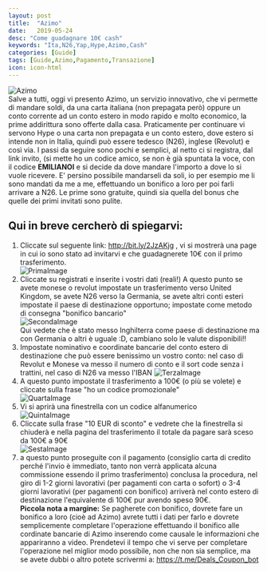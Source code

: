```yaml
---
layout: post
title:  "Azimo"
date:   2019-05-24
desc: "Come guadagnare 10€ cash"
keywords: "Ita,N26,Yap,Hype,Azimo,Cash"
categories: [Guide]
tags: [Guide,Azimo,Pagamento,Transazione]
icon: icon-html
---
```

![Azimo](https://www.cambiarevita.eu/wp-content/uploads/2016/08/Azimo-come-funziona.jpg) <br>
Salve a tutti, oggi vi presento Azimo, un servizio innovativo, che vi permette di mandare soldi, da una carta italiana (non prepagata però) oppure un conto corrente ad un conto estero in modo rapido e molto economico, la prime addirittura sono offerte dalla casa.
Praticamente per continuare vi servono Hype o una carta non prepagata e un conto estero, dove estero si intende non in Italia, quindi può essere tedesco (N26), inglese (Revolut) e così via.
I passi da seguire sono pochi e semplici, al netto ci si registra, dal link invito, (si mette ho un codice amico, se non è già spuntata la voce, con il codice **EMILIANOI** e si decide da dove mandare l'importo a dove lo si vuole ricevere.
E' persino possibile mandarseli da soli, io per esempio me li sono mandati da me a me, effettuando un bonifico a loro per poi farli arrivare a N26. Le prime sono gratuite, quindi sia quella del bonus che quelle dei primi invitati sono pulite.
## Qui in breve cercherò di spiegarvi:
1) Cliccate sul seguente link: http://bit.ly/2JzAKjg , vi si mostrerà una page in cui io sono stato ad invitarvi e che guadagnerete 10€ con il primo trasferimento. <br>
![PrimaImage](http://i66.tinypic.com/2w3asf7.jpg) <br>
2) Cliccate su registrati e inserite i vostri dati (reali!) A questo punto se avete monese o revolut impostate un trasferimento verso United Kingdom, se avete N26 verso la Germania, se avete altri conti esteri impostate il paese di destinazione opportuno; impostate come metodo di consegna "bonifico bancario" <br>
![SecondaImage](http://i68.tinypic.com/23k66nd.jpg) <br>
Qui vedete che è stato messo Inghilterra come paese di destinazione ma con Germania o altri è uguale :D, cambiano solo le valute disponibili!!
3) Impostate nominativo e coordinate bancarie del conto estero di destinazione che può essere benissimo un vostro conto: nel caso di Revolut e Monese va messo il numero di conto e il sort code senza i trattini, nel caso di N26 va messo l'IBAN
![TerzaImage](http://i64.tinypic.com/2vu0c93.jpg) <br>
4) A questo punto impostate il trasferimento a 100€ (o più se volete) e cliccate sulla frase "ho un codice promozionale" <br>
![QuartaImage](http://i67.tinypic.com/biv15i.jpg) <br>
5) Vi si aprirà una finestrella con un codice alfanumerico <br>
![QuintaImage](http://i65.tinypic.com/358cd2g.jpg) <br>
6) Cliccate sulla frase "10 EUR di sconto" e vedrete che la finestrella si chiuderà e nella pagina del trasferimento il totale da pagare sarà sceso da 100€ a 90€ <br>
![SestaImage](http://i67.tinypic.com/2hs9cvb.jpg) <br>
7) a questo punto proseguite con il pagamento (consiglio carta di credito perché l'invio è immediato, tanto non verrà applicata alcuna commissione essendo il primo trasferimento) 
conclusa la procedura, nel giro di 1-2 giorni lavorativi (per pagamenti con carta o sofort) o 3-4 giorni lavorativi (per pagamenti con bonifico) arriverà nel conto estero di destinazione l'equivalente di 100€ pur avendo speso 90€. <br>
**Piccola nota a margine:** Se pagherete con bonifico, dovrete fare un bonifico a loro (cioè ad Azimo) avrete tutti i dati per farlo e dovrete semplicemente completare l'operazione effettuando il bonifico alle cordinate bancarie di Azimo inserendo come causale le informazioni che appariranno a video.
Prendetevi il tempo che vi serve per completare l'operazione nel miglior modo possibile, non che non sia semplice, ma se avete dubbi o altro potete scrivermi a: https://t.me/Deals_Coupon_bot
